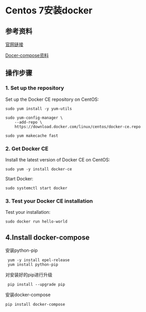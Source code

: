 # Centos 7安装docker

## 参考资料

[官网链接](https://store.docker.com/editions/community/docker-ce-server-centos?tab=description)

[Docer-compose资料](http://blog.csdn.net/yulei_qq/article/details/52984334)



## 操作步骤

### 1. Set up the repository

Set up the Docker CE repository on CentOS:

```
sudo yum install -y yum-utils

sudo yum-config-manager \
    --add-repo \
    https://download.docker.com/linux/centos/docker-ce.repo

sudo yum makecache fast
```

### 2. Get Docker CE

Install the latest version of Docker CE on CentOS:

```
sudo yum -y install docker-ce
```

Start Docker:

```
sudo systemctl start docker
```

### 3. Test your Docker CE installation

Test your installation:

```
sudo docker run hello-world
```
## 4.Install docker-compose

安装python-pip

```
 yum -y install epel-release
 yum install python-pip
```

对安装好的pip进行升级 

```
 pip install --upgrade pip
```

安装docker-compose

```
pip install docker-compose
```

